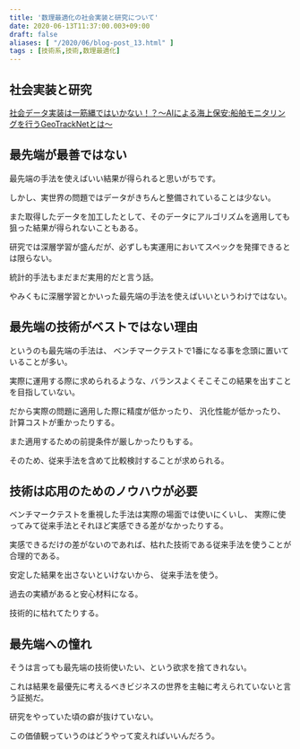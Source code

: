 ```yaml
---
title: '数理最適化の社会実装と研究について'
date: 2020-06-13T11:37:00.003+09:00
draft: false
aliases: [ "/2020/06/blog-post_13.html" ]
tags : [技術系,技術,数理最適化]
---
```




## 社会実装と研究
[社会データ実装は一筋縄ではいかない！？～AIによる海上保安:船舶モニタリングを行うGeoTrackNetとは～](https://ai-scholar.tech/articles/error-detection/ai-geotracknet)

## 最先端が最善ではない

最先端の手法を使えばいい結果が得られると思いがちです。

しかし、実世界の問題ではデータがきちんと整備されていることは少ない。

また取得したデータを加工したとして、そのデータにアルゴリズムを適用しても狙った結果が得られないこともある。

研究では深層学習が盛んだが、必ずしも実運用においてスペックを発揮できるとは限らない。

統計的手法もまだまだ実用的だと言う話。

やみくもに深層学習とかいった最先端の手法を使えばいいというわけではない。

## 最先端の技術がベストではない理由


というのも最先端の手法は、 ベンチマークテストで1番になる事を念頭に置いていることが多い。

実際に運用する際に求められるような、バランスよくそこそこの結果を出すことを目指していない。

だから実際の問題に適用した際に精度が低かったり、 汎化性能が低かったり、 計算コストが重かったりする。

また適用するための前提条件が厳しかったりもする。

そのため、従来手法を含めて比較検討することが求められる。

## 技術は応用のためのノウハウが必要


ベンチマークテストを重視した手法は実際の場面では使いにくいし、 実際に使ってみて従来手法とそれほど実感できる差がなかったりする。

実感できるだけの差がないのであれば、枯れた技術である従来手法を使うことが合理的である。

安定した結果を出さないといけないから、 従来手法を使う。

過去の実績があると安心材料になる。

技術的に枯れてたりする。

## 最先端への憧れ

そうは言っても最先端の技術使いたい、という欲求を捨てきれない。

これは結果を最優先に考えるべきビジネスの世界を主軸に考えられていないと言う証拠だ。

研究をやっていた頃の癖が抜けていない。

この価値観っていうのはどうやって変えればいいんだろう。